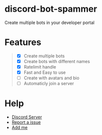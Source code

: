 # discord-bot-spammer
Create multiple bots in your developer portal

# Features
> - [x] Create multiple bots
> - [x] Create bots with different names
> - [x] Ratelimit handle
> - [x] Fast and Easy to use
> - [ ] Create with avatars and bio
> - [ ] Automaticly join a server

# Help
- [Discord Server](https://discord.gg/9gzWYNrR)
- [Report a issue](https://github.com/airlone/discord-server-cloner/issues/new)
- [Add me](https://discordapp.com/users/1003019817047044139)
